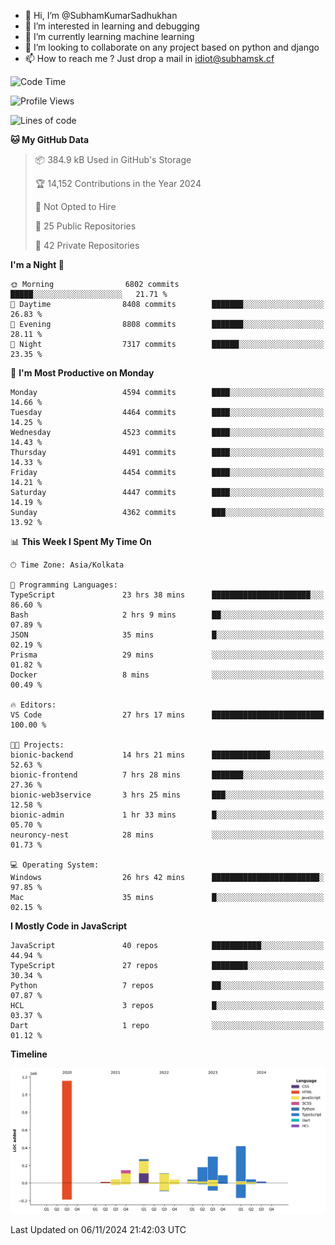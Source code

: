 - 👋 Hi, I’m @SubhamKumarSadhukhan
- 👀 I’m interested in learning and debugging
- 🌱 I’m currently learning machine learning
- 💞️ I’m looking to collaborate on any project based on python and django
- 📫 How to reach me ?
      Just drop a mail in idiot@subhamsk.cf

<!---
SubhamKumarSadhukhan/SubhamKumarSadhukhan is a ✨ special ✨ repository because its `README.md` (this file) appears on your GitHub profile.
You can click the Preview link to take a look at your changes.
--->


<!--START_SECTION:waka-->
![Code Time](http://img.shields.io/badge/Code%20Time-2%2C606%20hrs%2054%20mins-blue)

![Profile Views](http://img.shields.io/badge/Profile%20Views-2-blue)

![Lines of code](https://img.shields.io/badge/From%20Hello%20World%20I%27ve%20Written-2.8%20million%20lines%20of%20code-blue)

**🐱 My GitHub Data** 

> 📦 384.9 kB Used in GitHub's Storage 
 > 
> 🏆 14,152 Contributions in the Year 2024
 > 
> 🚫 Not Opted to Hire
 > 
> 📜 25 Public Repositories 
 > 
> 🔑 42 Private Repositories 
 > 
**I'm a Night 🦉** 

```text
🌞 Morning                6802 commits        █████░░░░░░░░░░░░░░░░░░░░   21.71 % 
🌆 Daytime                8408 commits        ███████░░░░░░░░░░░░░░░░░░   26.83 % 
🌃 Evening                8808 commits        ███████░░░░░░░░░░░░░░░░░░   28.11 % 
🌙 Night                  7317 commits        ██████░░░░░░░░░░░░░░░░░░░   23.35 % 
```
📅 **I'm Most Productive on Monday** 

```text
Monday                   4594 commits        ████░░░░░░░░░░░░░░░░░░░░░   14.66 % 
Tuesday                  4464 commits        ████░░░░░░░░░░░░░░░░░░░░░   14.25 % 
Wednesday                4523 commits        ████░░░░░░░░░░░░░░░░░░░░░   14.43 % 
Thursday                 4491 commits        ████░░░░░░░░░░░░░░░░░░░░░   14.33 % 
Friday                   4454 commits        ████░░░░░░░░░░░░░░░░░░░░░   14.21 % 
Saturday                 4447 commits        ████░░░░░░░░░░░░░░░░░░░░░   14.19 % 
Sunday                   4362 commits        ███░░░░░░░░░░░░░░░░░░░░░░   13.92 % 
```


📊 **This Week I Spent My Time On** 

```text
🕑︎ Time Zone: Asia/Kolkata

💬 Programming Languages: 
TypeScript               23 hrs 38 mins      ██████████████████████░░░   86.60 % 
Bash                     2 hrs 9 mins        ██░░░░░░░░░░░░░░░░░░░░░░░   07.89 % 
JSON                     35 mins             █░░░░░░░░░░░░░░░░░░░░░░░░   02.19 % 
Prisma                   29 mins             ░░░░░░░░░░░░░░░░░░░░░░░░░   01.82 % 
Docker                   8 mins              ░░░░░░░░░░░░░░░░░░░░░░░░░   00.49 % 

🔥 Editors: 
VS Code                  27 hrs 17 mins      █████████████████████████   100.00 % 

🐱‍💻 Projects: 
bionic-backend           14 hrs 21 mins      █████████████░░░░░░░░░░░░   52.63 % 
bionic-frontend          7 hrs 28 mins       ███████░░░░░░░░░░░░░░░░░░   27.36 % 
bionic-web3service       3 hrs 25 mins       ███░░░░░░░░░░░░░░░░░░░░░░   12.58 % 
bionic-admin             1 hr 33 mins        █░░░░░░░░░░░░░░░░░░░░░░░░   05.70 % 
neuroncy-nest            28 mins             ░░░░░░░░░░░░░░░░░░░░░░░░░   01.73 % 

💻 Operating System: 
Windows                  26 hrs 42 mins      ████████████████████████░   97.85 % 
Mac                      35 mins             █░░░░░░░░░░░░░░░░░░░░░░░░   02.15 % 
```

**I Mostly Code in JavaScript** 

```text
JavaScript               40 repos            ███████████░░░░░░░░░░░░░░   44.94 % 
TypeScript               27 repos            ████████░░░░░░░░░░░░░░░░░   30.34 % 
Python                   7 repos             ██░░░░░░░░░░░░░░░░░░░░░░░   07.87 % 
HCL                      3 repos             █░░░░░░░░░░░░░░░░░░░░░░░░   03.37 % 
Dart                     1 repo              ░░░░░░░░░░░░░░░░░░░░░░░░░   01.12 % 
```



**Timeline**

![Lines of Code chart](https://raw.githubusercontent.com/SubhamKumarSadhukhan/SubhamKumarSadhukhan/main/assets/bar_graph.png)


 Last Updated on 06/11/2024 21:42:03 UTC
<!--END_SECTION:waka-->
